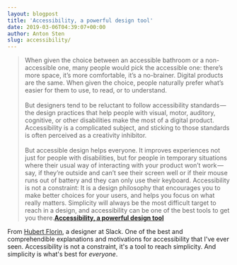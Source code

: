 ```yaml
---
layout: blogpost
title: 'Accessibility, a powerful design tool'
date: 2019-03-06T04:39:07+00:00
author: Anton Sten
slug: accessibility/
---
```


>When given the choice between an accessible bathroom or a non-accessible one, many people would pick the accessible one: there’s more space, it’s more comfortable, it’s a no-brainer. Digital products are the same. When given the choice, people naturally prefer what’s easier for them to use, to read, or to understand.<br /><br />
But designers tend to be reluctant to follow accessibility standards — the design practices that help people with visual, motor, auditory, cognitive, or other disabilities make the most of a digital product. Accessibility is a complicated subject, and sticking to those standards is often perceived as a creativity inhibitor.<br /><br />
But accessible design helps everyone. It improves experiences not just for people with disabilities, but for people in temporary situations where their usual way of interacting with your product won’t work — say, if they’re outside and can’t see their screen well or if their mouse runs out of battery and they can only use their keyboard.
Accessibility is not a constraint: It is a design philosophy that encourages you to make better choices for your users, and helps you focus on what really matters. Simplicity will always be the most difficult target to reach in a design, and accessibility can be one of the best tools to get you there.**[Accessibility, a powerful design tool](https://slack.design/accessibility-a-powerful-design-tool-22f5e6d46278)**

From [Hubert Florin](https://slack.design/@hubflorin), a designer at Slack. One of the best and comprehendible explanations and motivations for accessibility that I've ever seen. Accessibility is not a constraint, it's a tool to reach simplicity. And simplicity is what's best for _everyone_. 

